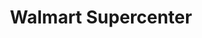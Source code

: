 ---
title: "Walmart Supercenter"
url: /kingsport/walmart-supercenter-west-stone-drive/
shop: Supermarkt
---